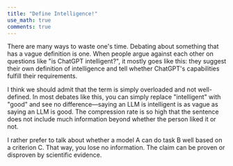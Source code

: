 ```yaml
---
title: "Define Intelligence!"
use_math: true
comments: true
---
```


There are many ways to waste one's time. Debating about something that has a vague definition is one. When people argue against each other on questions like "is ChatGPT intelligent?", it mostly goes like this: they suggest their own definition of intelligence and tell whether ChatGPT's capabilities fulfill their requirements.

I think we should admit that the term is simply overloaded and not well-defined. In most debates like this, you can simply replace "intelligent" with "good" and see no difference—saying an LLM is intelligent is as vague as saying an LLM is good. The compression rate is so high that the sentence does not include much information beyond whether the person liked it or not.

I rather prefer to talk about whether a model A can do task B well based on a criterion C. That way, you lose no information. The claim can be proven or disproven by scientific evidence.